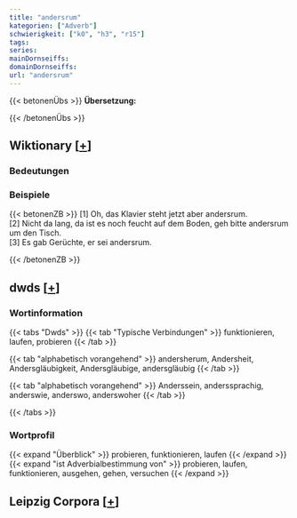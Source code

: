 ```yaml
---
title: "andersrum"
kategorien: ["Adverb"]
schwierigkeit: ["k0", "h3", "r15"]
tags:
series:
mainDornseiffs:
domainDornseiffs:
url: "andersrum"
---
```


{{< betonenÜbs >}}
**Übersetzung:**  
  
{{< /betonenÜbs >}}

## Wiktionary [[+](https://de.wiktionary.org/wiki/andersrum)]

### Bedeutungen

### Beispiele
{{< betonenZB >}}
[1] Oh, das Klavier steht jetzt aber andersrum.  
[2] Nicht da lang, da ist es noch feucht auf dem Boden, geh bitte andersrum um den Tisch.  
[3] Es gab Gerüchte, er sei andersrum.  

{{< /betonenZB >}}


## dwds [[+](https://www.dwds.de/wb/andersrum)]

### Wortinformation
{{< tabs "Dwds" >}}
{{< tab "Typische Verbindungen" >}}
funktionieren, laufen, probieren
{{< /tab >}}

{{< tab "alphabetisch vorangehend" >}}
andersherum, Andersheit, Andersgläubigkeit, Andersgläubige, andersgläubig
{{< /tab >}}

{{< tab "alphabetisch vorangehend" >}}
Anderssein, anderssprachig, anderswie, anderswo, anderswoher
{{< /tab >}}

{{< /tabs >}}

### Wortprofil
{{< expand "Überblick" >}} probieren, funktionieren, laufen {{< /expand >}}
{{< expand "ist Adverbialbestimmung von" >}} probieren, laufen, funktionieren, ausgehen, gehen, versuchen {{< /expand >}}

## Leipzig Corpora [[+](https://corpora.uni-leipzig.de/en/res?word=andersrum&corpusId=deu_newscrawl-public_2018)]

